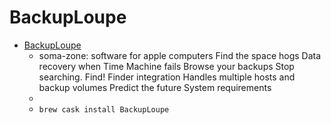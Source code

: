 # BackupLoupe
- [BackupLoupe](https://www.soma-zone.com/BackupLoupe/)
  -  soma-zone: software for apple computers Find the space hogs Data recovery when Time Machine fails Browse your backups Stop searching. Find! Finder integration Handles multiple hosts and backup volumes Predict the future System requirements
  - 
  - `brew cask install BackupLoupe`
